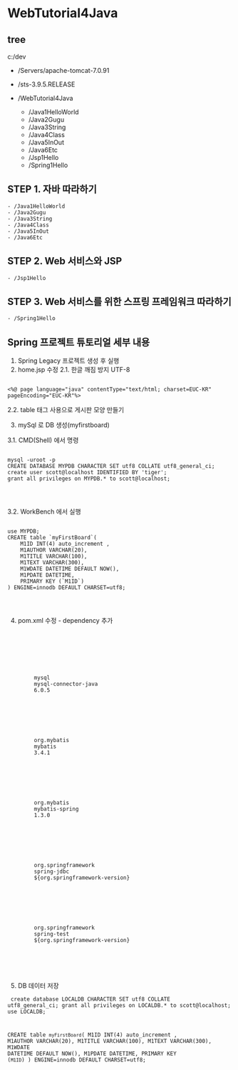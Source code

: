 ﻿# WebTutorial4Java

## tree

c:/dev

  - /Servers/apache-tomcat-7.0.91

  - /sts-3.9.5.RELEASE

  - /WebTutorial4Java
    - /Java1HelloWorld
    - /Java2Gugu
    - /Java3String
    - /Java4Class
    - /Java5InOut
    - /Java6Etc
    - /Jsp1Hello
    - /Spring1Hello

	
## STEP 1. 자바 따라하기	

    - /Java1HelloWorld
    - /Java2Gugu
    - /Java3String
    - /Java4Class
    - /Java5InOut
    - /Java6Etc


## STEP 2. Web 서비스와 JSP

    - /Jsp1Hello

	
## STEP 3. Web 서비스를 위한 스프링 프레임워크 따라하기

    - /Spring1Hello
	

## Spring 프로젝트 튜토리얼 세부 내용

1. Spring Legacy 프로젝트 생성 후 실행
2. home.jsp 수정
2.1. 한글 깨짐 방지 UTF-8
<pre><code>
<%@ page language="java" contentType="text/html; charset=EUC-KR" pageEncoding="EUC-KR"%>
</pre></code>

2.2. table 태그 사용으로 게시판 모양 만들기

3. mySql 로 DB 생성(myfirstboard)

3.1. CMD(Shell) 에서 명령
<pre>
<code>
mysql -uroot -p
CREATE DATABASE MYPDB CHARACTER SET utf8 COLLATE utf8_general_ci;
create user scott@localhost IDENTIFIED BY 'tiger';
grant all privileges on MYPDB.* to scott@localhost;
</pre>
</code>

3.2. WorkBench 에서 실행

<pre>
<code>
use MYPDB;
CREATE table `myFirstBoard`(
    M1ID INT(4) auto_increment ,
    M1AUTHOR VARCHAR(20),
    M1TITLE VARCHAR(100),
    M1TEXT VARCHAR(300),
    M1WDATE DATETIME DEFAULT NOW(),
    M1PDATE DATETIME,
    PRIMARY KEY (`M1ID`)
) ENGINE=innodb DEFAULT CHARSET=utf8;
</pre>
</code>


4. pom.xml 수정 - dependency 추가
<code><pre>
   <!-- JDBC Template -->

    <!-- MySQL -->
    <dependency>
        <groupId>mysql</groupId>
        <artifactId>mysql-connector-java</artifactId>
        <version>6.0.5</version>
    </dependency>

    <!-- MyBatis 3.4.1 -->
    <!-- https://mvnrepository.com/artifact/org.mybatis/mybatis -->
    <dependency>
        <groupId>org.mybatis</groupId>
        <artifactId>mybatis</artifactId>
        <version>3.4.1</version>
    </dependency>


    <!-- MyBatis-Spring -->
    <!-- https://mvnrepository.com/artifact/org.mybatis/mybatis-spring -->
    <dependency>
        <groupId>org.mybatis</groupId>
        <artifactId>mybatis-spring</artifactId>
        <version>1.3.0</version>
    </dependency>

    <!-- Spring-jdbc -->
    <!-- https://mvnrepository.com/artifact/org.springframework/spring-jdbc -->
    <dependency>
        <groupId>org.springframework</groupId>
        <artifactId>spring-jdbc</artifactId>
        <version>${org.springframework-version}</version>
    </dependency>

    <!-- Spring-test -->
    <!-- https://mvnrepository.com/artifact/org.springframework/spring-test -->
    <dependency>
        <groupId>org.springframework</groupId>
        <artifactId>spring-test</artifactId>
        <version>${org.springframework-version}</version>
    </dependency>
</pre></code>
   
5. DB 데이터 저장

<code><pre>
create database LOCALDB CHARACTER SET utf8 COLLATE utf8_general_ci;
grant all privileges on LOCALDB.* to scott@localhost;
use LOCALDB;

CREATE table `myFirstBoard`(
    M1ID INT(4) auto_increment ,
    M1AUTHOR VARCHAR(20),
    M1TITLE VARCHAR(100),
    M1TEXT VARCHAR(300),
    M1WDATE DATETIME DEFAULT NOW(),
    M1PDATE DATETIME,
    PRIMARY KEY (`M1ID`)
) ENGINE=innodb DEFAULT CHARSET=utf8;

</pre></code>
